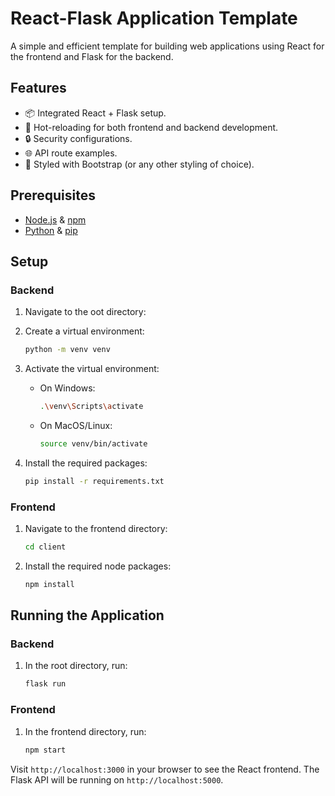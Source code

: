 # React-Flask Application Template

A simple and efficient template for building web applications using React for the frontend and Flask for the backend.

## Features

- 📦 Integrated React + Flask setup.
- 🔄 Hot-reloading for both frontend and backend development.
- 🔒 Security configurations.
- 🌐 API route examples.
- 🎨 Styled with Bootstrap (or any other styling of choice).

## Prerequisites

- [Node.js](https://nodejs.org/) & [npm](https://www.npmjs.com/)
- [Python](https://www.python.org/) & [pip](https://pip.pypa.io/en/stable/)

## Setup

### Backend

1. Navigate to the oot directory:

2. Create a virtual environment:
   ```bash
   python -m venv venv
   ```

3. Activate the virtual environment:

   - On Windows:
     ```bash
     .\venv\Scripts\activate
     ```

   - On MacOS/Linux:
     ```bash
     source venv/bin/activate
     ```

4. Install the required packages:
   ```bash
   pip install -r requirements.txt
   ```

### Frontend

1. Navigate to the frontend directory:
   ```bash
   cd client
   ```

2. Install the required node packages:
   ```bash
   npm install
   ```

## Running the Application

### Backend

1. In the root directory, run:
   ```bash
   flask run
   ```

### Frontend

1. In the frontend directory, run:
   ```bash
   npm start
   ```

Visit `http://localhost:3000` in your browser to see the React frontend. The Flask API will be running on `http://localhost:5000`.

